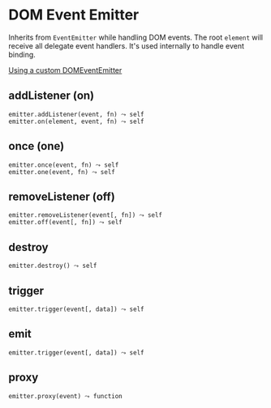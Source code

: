 DOM Event Emitter
==================

Inherits from `EventEmitter` while handling DOM events. The root `element` will receive all delegate event handlers. It's used internally to handle event binding.

<a href="/samples#custom-dom-event-emitter" class="button">Using a custom DOMEventEmitter</a>

addListener (on)
------------------

    emitter.addListener(event, fn) ⤳ self
    emitter.on(element, event, fn) ⤳ self


once (one)
------------------

    emitter.once(event, fn) ⤳ self
    emitter.one(event, fn) ⤳ self


removeListener (off)
------------------

    emitter.removeListener(event[, fn]) ⤳ self
    emitter.off(event[, fn]) ⤳ self


destroy
------------------

    emitter.destroy() ⤳ self


trigger
------------------

    emitter.trigger(event[, data]) ⤳ self


emit
------------------

    emitter.trigger(event[, data]) ⤳ self


proxy
------------------

    emitter.proxy(event) ⤳ function

